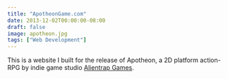 ```yaml
---
title: "ApotheonGame.com"
date: 2013-12-02T00:00:00-08:00
draft: false
image: apotheon.jpg
tags: ["Web Development"]
---
```

This is a website I built for the release of Apotheon, a 2D platform action-RPG by indie game studio [Alientrap Games](https://www.alientrap.com).
